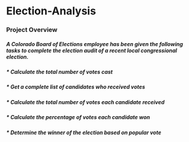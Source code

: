 # Election-Analysis

### Project Overview

##### A Colorado Board of Elections employee has been given the following tasks to complete the election audit of a recent local congressional election.
#####     * Calculate the total number of votes cast
#####     * Get a complete list of candidates who received votes
#####     * Calculate the total number of votes each candidate received
#####     * Calculate the percentage of votes each candidate won
#####     * Determine the winner of the election based on popular vote


